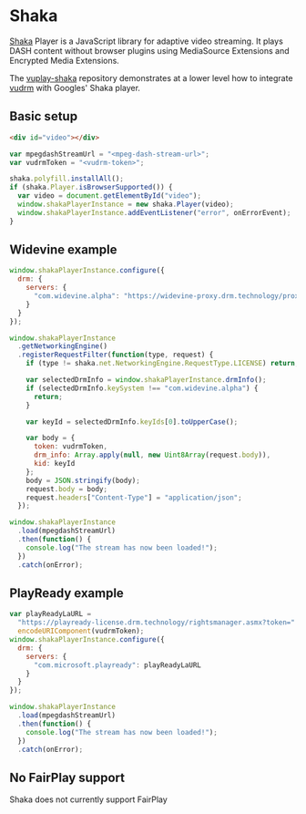 # Shaka

[Shaka](https://shaka-player-demo.appspot.com/docs/api/tutorial-welcome.html) Player is a JavaScript library for adaptive video streaming. It plays DASH content without browser plugins using MediaSource Extensions and Encrypted Media Extensions.

The [vuplay-shaka](https://github.com/Vualto/vuplay-shaka) repository demonstrates at a lower level how to integrate [vudrm](https://docs.vualto.com/projects/vudrm/en/latest/index.html) with Googles' Shaka player.

## Basic setup

```html
<div id="video"></div>
```

```javascript
var mpegdashStreamUrl = "<mpeg-dash-stream-url>";
var vudrmToken = "<vudrm-token>";

shaka.polyfill.installAll();
if (shaka.Player.isBrowserSupported()) {
  var video = document.getElementById("video");
  window.shakaPlayerInstance = new shaka.Player(video);
  window.shakaPlayerInstance.addEventListener("error", onErrorEvent);
}
```

## Widevine example

```javascript
window.shakaPlayerInstance.configure({
  drm: {
    servers: {
      "com.widevine.alpha": "https://widevine-proxy.drm.technology/proxy"
    }
  }
});

window.shakaPlayerInstance
  .getNetworkingEngine()
  .registerRequestFilter(function(type, request) {
    if (type != shaka.net.NetworkingEngine.RequestType.LICENSE) return;

    var selectedDrmInfo = window.shakaPlayerInstance.drmInfo();
    if (selectedDrmInfo.keySystem !== "com.widevine.alpha") {
      return;
    }

    var keyId = selectedDrmInfo.keyIds[0].toUpperCase();

    var body = {
      token: vudrmToken,
      drm_info: Array.apply(null, new Uint8Array(request.body)),
      kid: keyId
    };
    body = JSON.stringify(body);
    request.body = body;
    request.headers["Content-Type"] = "application/json";
  });

window.shakaPlayerInstance
  .load(mpegdashStreamUrl)
  .then(function() {
    console.log("The stream has now been loaded!");
  })
  .catch(onError);
```

## PlayReady example

```javascript
var playReadyLaURL =
  "https://playready-license.drm.technology/rightsmanager.asmx?token=" +
  encodeURIComponent(vudrmToken);
window.shakaPlayerInstance.configure({
  drm: {
    servers: {
      "com.microsoft.playready": playReadyLaURL
    }
  }
});

window.shakaPlayerInstance
  .load(mpegdashStreamUrl)
  .then(function() {
    console.log("The stream has now been loaded!");
  })
  .catch(onError);
```

## No FairPlay support

Shaka does not currently support FairPlay
